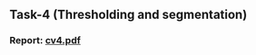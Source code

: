 ## Task-4 (Thresholding and segmentation)
### Report: [cv4.pdf](https://github.com/Computer-Vision-Spring23/a04-sbe3110_f22_task4_team18/files/11452880/cv4.pdf)
